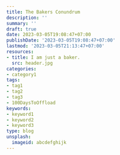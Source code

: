 ```yaml
---
title: The Bakers Conundrum
description: ''
summary: ''
draft: true
date: 2023-03-05T19:08:47+07:00
publishDate: '2023-03-05T19:08:47+07:00'
lastmod: '2023-03-05T21:13:47+07:00'
resources:
- title: I am just a baker.
  src: header.jpg
categories:
- category1
tags:
- tag1
- tag2
- tag3
- 100DaysToOffload
keywords:
- keyword1
- keyword2
- keyword3
type: blog
unsplash:
  imageid: abcdefghijk
---
```

